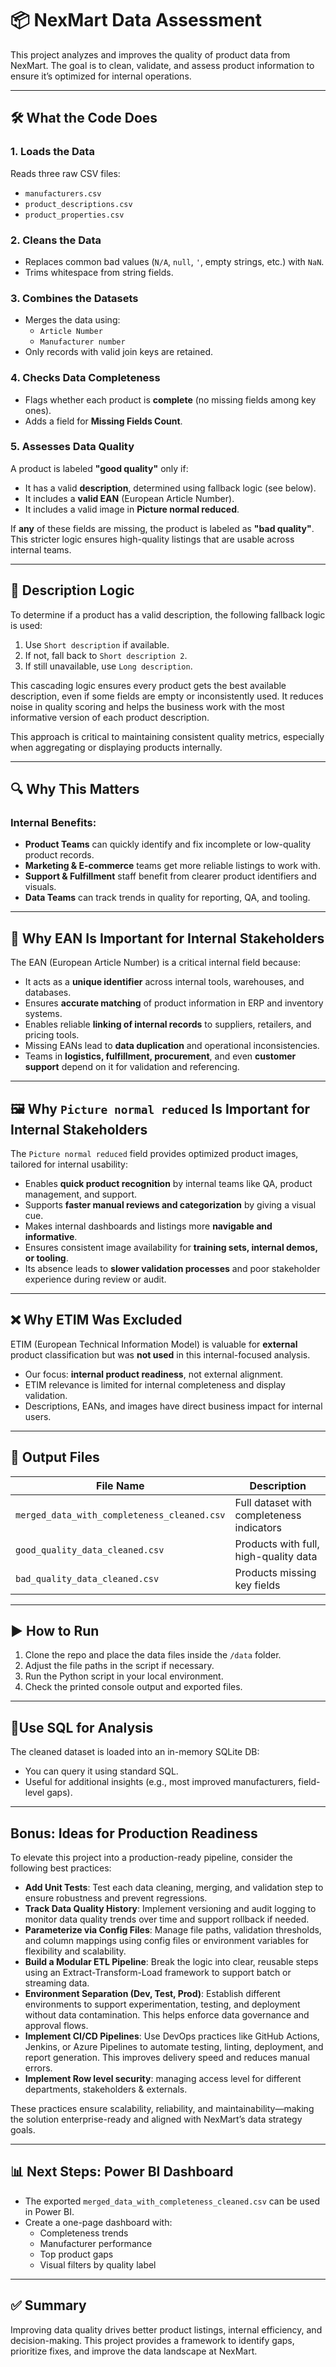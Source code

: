 # 📦 NexMart Data Assessment

This project analyzes and improves the quality of product data from NexMart. The goal is to clean, validate, and assess product information to ensure it’s optimized for internal operations.

---

## 🛠 What the Code Does

### 1. Loads the Data
Reads three raw CSV files:
- `manufacturers.csv`
- `product_descriptions.csv`
- `product_properties.csv`

### 2. Cleans the Data
- Replaces common bad values (`N/A`, `null`, `'`, empty strings, etc.) with `NaN`.
- Trims whitespace from string fields.

### 3. Combines the Datasets
- Merges the data using:
  - `Article Number`
  - `Manufacturer number`
- Only records with valid join keys are retained.

### 4. Checks Data Completeness
- Flags whether each product is **complete** (no missing fields among key ones).
- Adds a field for **Missing Fields Count**.

### 5. Assesses Data Quality

A product is labeled **"good quality"** only if:
- It has a valid **description**, determined using fallback logic (see below).
- It includes a **valid EAN** (European Article Number).
- It includes a valid image in **Picture normal reduced**.

If **any** of these fields are missing, the product is labeled as **"bad quality"**. This stricter logic ensures high-quality listings that are usable across internal teams.

---

## 🧠 Description Logic

To determine if a product has a valid description, the following fallback logic is used:
1. Use `Short description` if available.
2. If not, fall back to `Short description 2`.
3. If still unavailable, use `Long description`.

This cascading logic ensures every product gets the best available description, even if some fields are empty or inconsistently used. It reduces noise in quality scoring and helps the business work with the most informative version of each product description.

This approach is critical to maintaining consistent quality metrics, especially when aggregating or displaying products internally.

---

## 🔍 Why This Matters

### Internal Benefits:
- **Product Teams** can quickly identify and fix incomplete or low-quality product records.
- **Marketing & E-commerce** teams get more reliable listings to work with.
- **Support & Fulfillment** staff benefit from clearer product identifiers and visuals.
- **Data Teams** can track trends in quality for reporting, QA, and tooling.

---

## 🧾 Why EAN Is Important for Internal Stakeholders

The EAN (European Article Number) is a critical internal field because:
- It acts as a **unique identifier** across internal tools, warehouses, and databases.
- Ensures **accurate matching** of product information in ERP and inventory systems.
- Enables reliable **linking of internal records** to suppliers, retailers, and pricing tools.
- Missing EANs lead to **data duplication** and operational inconsistencies.
- Teams in **logistics, fulfillment, procurement**, and even **customer support** depend on it for validation and referencing.

---

## 🖼️ Why `Picture normal reduced` Is Important for Internal Stakeholders

The `Picture normal reduced` field provides optimized product images, tailored for internal usability:
- Enables **quick product recognition** by internal teams like QA, product management, and support.
- Supports **faster manual reviews and categorization** by giving a visual cue.
- Makes internal dashboards and listings more **navigable and informative**.
- Ensures consistent image availability for **training sets, internal demos, or tooling**.
- Its absence leads to **slower validation processes** and poor stakeholder experience during review or audit.

---

## ❌ Why ETIM Was Excluded

ETIM (European Technical Information Model) is valuable for **external** product classification but was **not used** in this internal-focused analysis.

- Our focus: **internal product readiness**, not external alignment.
- ETIM relevance is limited for internal completeness and display validation.
- Descriptions, EANs, and images have direct business impact for internal users.

---

## 📂 Output Files

| File Name                                   | Description                                  |
|--------------------------------------------|----------------------------------------------|
| `merged_data_with_completeness_cleaned.csv`        | Full dataset with completeness indicators    |
| `good_quality_data_cleaned.csv`                    | Products with full, high-quality data        |
| `bad_quality_data_cleaned.csv`                     | Products missing key fields                  |

---

## ▶️ How to Run

1. Clone the repo and place the data files inside the `/data` folder.
2. Adjust the file paths in the script if necessary.
3. Run the Python script in your local environment.
4. Check the printed console output and exported files.

---

## 🧪Use SQL for Analysis

The cleaned dataset is loaded into an in-memory SQLite DB:
- You can query it using standard SQL.
- Useful for additional insights (e.g., most improved manufacturers, field-level gaps).

---

##  Bonus: Ideas for Production Readiness

To elevate this project into a production-ready pipeline, consider the following best practices:

-  **Add Unit Tests**: Test each data cleaning, merging, and validation step to ensure robustness and prevent regressions.
-  **Track Data Quality History**: Implement versioning and audit logging to monitor data quality trends over time and support rollback if needed.
-  **Parameterize via Config Files**: Manage file paths, validation thresholds, and column mappings using config files or environment variables for flexibility and scalability.
-  **Build a Modular ETL Pipeline**: Break the logic into clear, reusable steps using an Extract-Transform-Load framework to support batch or streaming data.
-  **Environment Separation (Dev, Test, Prod)**: Establish different environments to support experimentation, testing, and deployment without data contamination. This helps enforce data governance and approval flows.
-  **Implement CI/CD Pipelines**: Use DevOps practices like GitHub Actions, Jenkins, or Azure Pipelines to automate testing, linting, deployment, and report generation. This improves delivery speed and reduces manual errors.
- **Implement Row level security**: managing access level for different departments, stakeholders & externals.
   
These practices ensure scalability, reliability, and maintainability—making the solution enterprise-ready and aligned with NexMart’s data strategy goals.


---

## 📊 Next Steps: Power BI Dashboard

- The exported `merged_data_with_completeness_cleaned.csv` can be used in Power BI.
- Create a one-page dashboard with:
  - Completeness trends
  - Manufacturer performance
  - Top product gaps
  - Visual filters by quality label

---

## ✅ Summary

Improving data quality drives better product listings, internal efficiency, and decision-making. This project provides a framework to identify gaps, prioritize fixes, and improve the data landscape at NexMart.


